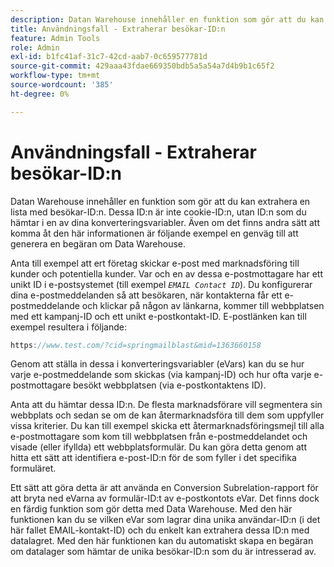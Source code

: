 ```yaml
---
description: Datan Warehouse innehåller en funktion som gör att du kan extrahera en lista med besökar-ID:n. Dessa ID:n är inte cookie-ID:n, utan ID:n som du hämtar i en av dina konverteringsvariabler. Även om det finns andra sätt att komma åt den här informationen är följande exempel en genväg till att generera en begäran om Data Warehouse.
title: Användningsfall - Extraherar besökar-ID:n
feature: Admin Tools
role: Admin
exl-id: b1fc41af-31c7-42cd-aab7-0c659577781d
source-git-commit: 429aaa43fdae669350bdb5a5a54a7d4b9b1c65f2
workflow-type: tm+mt
source-wordcount: '385'
ht-degree: 0%

---
```


# Användningsfall - Extraherar besökar-ID:n

Datan Warehouse innehåller en funktion som gör att du kan extrahera en lista med besökar-ID:n. Dessa ID:n är inte cookie-ID:n, utan ID:n som du hämtar i en av dina konverteringsvariabler. Även om det finns andra sätt att komma åt den här informationen är följande exempel en genväg till att generera en begäran om Data Warehouse.

Anta till exempel att ert företag skickar e-post med marknadsföring till kunder och potentiella kunder. Var och en av dessa e-postmottagare har ett unikt ID i e-postsystemet (till exempel *`EMAIL Contact ID`*). Du konfigurerar dina e-postmeddelanden så att besökaren, när kontakterna får ett e-postmeddelande och klickar på någon av länkarna, kommer till webbplatsen med ett kampanj-ID och ett unikt e-postkontakt-ID. E-postlänken kan till exempel resultera i följande:

```js
https://www.test.com/?cid=springmailblast&mid=1363660158
```

Genom att ställa in dessa i konverteringsvariabler (eVars) kan du se hur varje e-postmeddelande som skickas (via kampanj-ID) och hur ofta varje e-postmottagare besökt webbplatsen (via e-postkontaktens ID).

Anta att du hämtar dessa ID:n. De flesta marknadsförare vill segmentera sin webbplats och sedan se om de kan återmarknadsföra till dem som uppfyller vissa kriterier. Du kan till exempel skicka ett återmarknadsföringsmejl till alla e-postmottagare som kom till webbplatsen från e-postmeddelandet och visade (eller ifyllda) ett webbplatsformulär. Du kan göra detta genom att hitta ett sätt att identifiera e-post-ID:n för de som fyller i det specifika formuläret.

Ett sätt att göra detta är att använda en Conversion Subrelation-rapport för att bryta ned eVarna av formulär-ID:t av e-postkontots eVar. Det finns dock en färdig funktion som gör detta med Data Warehouse. Med den här funktionen kan du se vilken eVar som lagrar dina unika användar-ID:n (i det här fallet EMAIL-kontakt-ID) och du enkelt kan extrahera dessa ID:n med datalagret. Med den här funktionen kan du automatiskt skapa en begäran om datalager som hämtar de unika besökar-ID:n som du är intresserad av.
